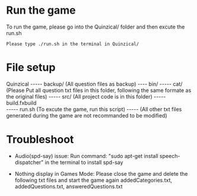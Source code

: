	   
# Run the game
To run the game, please go into the Quinzical/ folder and then excute the run.sh

	Please type ./run.sh in the terminal in Quinzical/


# File setup
Quinzical ----- backup/		(All question files as backup)
 	   ----  bin/
 	   ----- cat/ 			(Please Put all question txt files in this folder, following the same formate as the original files)
 	   ----- src/			(All project code is in this folder)
 	   ----- build.fxbuild	
 	   ----- run.sh 		(To excute the game, run this script)
 	   ----- (All other txt files generated during the game are not recommanded to be modified)

 	   
# Troubleshoot
 - Audio(spd-say) issue:
 	Run command: "sudo apt-get install speech-dispatcher" in the terminal to install spd-say
 	
 - Nothing display in Games Mode:
 	Please close the game and delete the following txt files and start the game again
 		addedCategories.txt, 
 		addedQuestions.txt, 
 		answeredQuestions.txt
